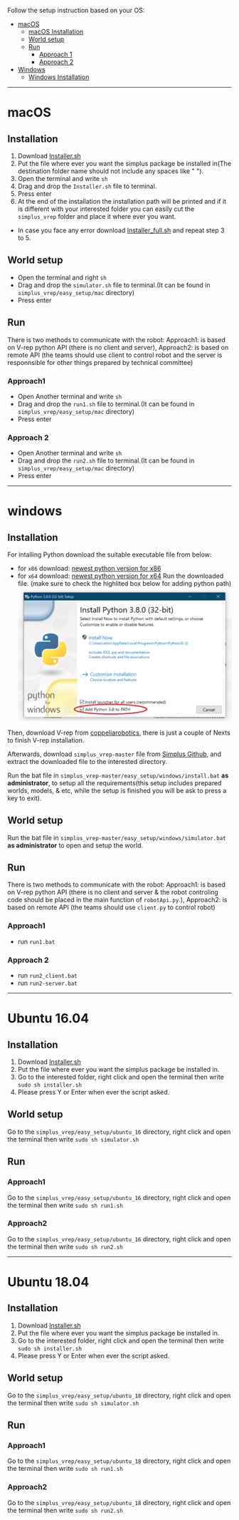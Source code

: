 Follow the setup instruction based on your OS:
- [macOS](#macOS)
  - [macOS Installation](https://github.com/Robocup-simplus/simplus_vrep/blob/master/EASY_SETUP.md#installation)
  - [World setup](https://github.com/Robocup-simplus/simplus_vrep/blob/master/EASY_SETUP.md#world-setup)
  - [Run](https://github.com/Robocup-simplus/simplus_vrep/blob/master/EASY_SETUP.md#run)
    - [Approach 1](https://github.com/Robocup-simplus/simplus_vrep/blob/master/EASY_SETUP.md#approach1)
    - [Approach 2](https://github.com/Robocup-simplus/simplus_vrep/blob/master/EASY_SETUP.md#approach2)
- [Windows](#Windows)
  - [Windows Installation](https://github.com/Robocup-simplus/simplus_vrep/blob/master/EASY_SETUP.md#installation-1)
  
---

# macOS  
## Installation
1. Download [Installer.sh](https://raw.githubusercontent.com/Robocup-simplus/simplus_vrep/master/easy_setup/mac/installer.sh)
2. Put the file where ever you want the simplus package be installed in(The destination folder name should not include any spaces like " ").
3. Open the terminal and write `sh `
4. Drag and drop the `Installer.sh` file to terminal.
5. Press enter
6. At the end of the installation the installation path will be printed and if it is different with your interested folder you can easily cut the  `simplus_vrep` folder and place it where ever you want. 
- In case you face any error download [Installer_full.sh](https://raw.githubusercontent.com/Robocup-simplus/simplus_vrep/master/easy_setup/mac/installer_full.sh) and repeat step 3 to 5.

## World setup
- Open the terminal and right `sh `
- Drag and drop the `simulator.sh` file to terminal.(It can be found in `simplus_vrep/easy_setup/mac` directory)
- Press enter

## Run 
There is two methods to communicate with the robot:
Approach1: is based on V-rep python API (there is no client and server),
Approach2: is based on remote API (the teams should use client to control robot and the server is responnsible for other things prepared by technical committee) 

### Approach1
- Open Another terminal and write `sh `
- Drag and drop the `run1.sh` file to terminal.(It can be found in `simplus_vrep/easy_setup/mac` directory)
- Press enter
### Approach 2
- Open Another terminal and write `sh `
- Drag and drop the `run2.sh` file to terminal.(It can be found in `simplus_vrep/easy_setup/mac` directory)
- Press enter

---

# windows

## Installation
For intalling Python download the suitable executable file from below:
- for `x86` download: [newest python version for x86](https://www.python.org/ftp/python/3.8.0/python-3.8.0.exe)
- for `x64` download: [newest python version for x64](https://www.python.org/ftp/python/3.8.0/python-3.8.0-amd64.exe)
Run the downloaded file. (make sure to check the highlited box below for adding python path)
![install Python Win](docs/img/installPythonWin.png?raw=true "install Python Win")

Then, download V-rep from [coppeliarobotics](http://coppeliarobotics.com/files/V-REP_PLAYER_V3_6_2_Setup.exe), there is just a couple of Nexts to finish V-rep installation.

Afterwards, download `simplus_vrep-master` file from [Simplus Github](https://github.com/Robocup-simplus/simplus_vrep/archive/master.zip), and extract the downloaded file to the interested directory.

Run the bat file in `simplus_vrep-master/easy_setup/windows/install.bat` **as administrator**, to setup all the requirements(this setup includes prepared worlds, models, & etc, while the setup is finished you will be ask to press a key to exit).


## World setup
Run the bat file in `simplus_vrep-master/easy_setup/windows/simulator.bat` **as administrator** to open and setup the world.

## Run 
There is two methods to communicate with the robot:
Approach1: is based on V-rep python API (there is no client and server & the robot controling code should be placed in the main function of `robotApi.py`.),
Approach2: is based on remote API (the teams should use `client.py` to control robot) 

### Approach1
- run `run1.bat`
### Approach 2
- run `run2_client.bat`
- run `run2-server.bat` 

---

# Ubuntu 16.04
## Installation
1. Download [Installer.sh](https://raw.githubusercontent.com/Robocup-simplus/simplus_vrep/master/easy_setup/ubuntu_16/installer.sh)
2. Put the file where ever you want the simplus package be installed in.
3. Go to the interested folder, right click and open the terminal then write `sudo sh installer.sh`
4. Please press Y or Enter when ever the script asked.
## World setup
Go to the `simplus_vrep/easy_setup/ubuntu_16` directory, right click and open the terminal then write `sudo sh simulator.sh`
## Run 
### Approach1
Go to the `simplus_vrep/easy_setup/ubuntu_16` directory, right click and open the terminal then write `sudo sh run1.sh`
### Approach2
Go to the `simplus_vrep/easy_setup/ubuntu_16` directory, right click and open the terminal then write `sudo sh run2.sh`

---

# Ubuntu 18.04
## Installation
1. Download [Installer.sh](https://raw.githubusercontent.com/Robocup-simplus/simplus_vrep/master/easy_setup/ubuntu_18/installer.sh)
2. Put the file where ever you want the simplus package be installed in.
3. Go to the interested folder, right click and open the terminal then write `sudo sh installer.sh`
4. Please press Y or Enter when ever the script asked.
## World setup
Go to the `simplus_vrep/easy_setup/ubuntu_18` directory, right click and open the terminal then write `sudo sh simulator.sh`
## Run 
### Approach1
Go to the `simplus_vrep/easy_setup/ubuntu_18` directory, right click and open the terminal then write `sudo sh run1.sh`
### Approach2
Go to the `simplus_vrep/easy_setup/ubuntu_18` directory, right click and open the terminal then write `sudo sh run2.sh`


